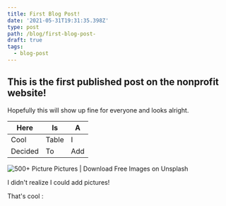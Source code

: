 ```yaml
---
title: First Blog Post!
date: '2021-05-31T19:31:35.398Z'
type: post
path: /blog/first-blog-post-
draft: true
tags:
  - blog-post
---
```

## This is the first published post on the nonprofit website!

Hopefully this will show up fine for everyone and looks alright.

| Here | Is | A |
| --- | --- | --- |
| Cool | Table | I |
| Decided | To | Add |

![500+ Picture Pictures | Download Free Images on Unsplash](https://images.unsplash.com/photo-1444703686981-a3abbc4d4fe3?ixid=MnwxMjA3fDB8MHxzZWFyY2h8Mnx8cGljdHVyZXxlbnwwfHwwfHw%3D&ixlib=rb-1.2.1&w=1000&q=80)

I didn't realize I could add pictures!

That's cool :